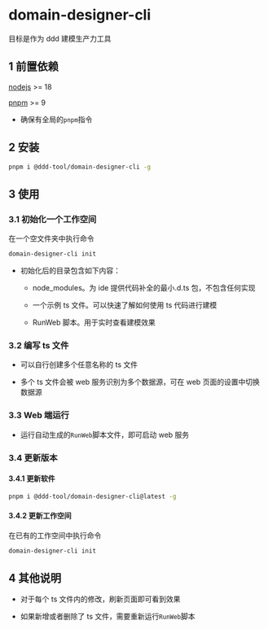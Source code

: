 # domain-designer-cli

目标是作为 ddd 建模生产力工具

## 1 前置依赖

[nodejs](https://nodejs.org/en/download/) >= 18

[pnpm](https://pnpm.io/) >= 9

- 确保有全局的`pnpm`指令

## 2 安装

```bash
pnpm i @ddd-tool/domain-designer-cli -g
```

## 3 使用

### 3.1 初始化一个工作空间

在一个空文件夹中执行命令

```bash
domain-designer-cli init
```

- 初始化后的目录包含如下内容：

  - node_modules。为 ide 提供代码补全的最小.d.ts 包，不包含任何实现

  - 一个示例 ts 文件。可以快速了解如何使用 ts 代码进行建模

  - RunWeb 脚本。用于实时查看建模效果

### 3.2 编写 ts 文件

- 可以自行创建多个任意名称的 ts 文件

- 多个 ts 文件会被 web 服务识别为多个数据源，可在 web 页面的设置中切换数据源

### 3.3 Web 端运行

- 运行自动生成的`RunWeb`脚本文件，即可启动 web 服务

### 3.4 更新版本

#### 3.4.1 更新软件

```bash
pnpm i @ddd-tool/domain-designer-cli@latest -g
```

#### 3.4.2 更新工作空间

在已有的工作空间中执行命令

```bash
domain-designer-cli init
```

## 4 其他说明

- 对于每个 ts 文件内的修改，刷新页面即可看到效果

- 如果新增或者删除了 ts 文件，需要重新运行`RunWeb`脚本
